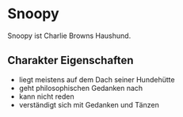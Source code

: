 # Snoopy
Snoopy ist Charlie Browns Haushund.

## Charakter Eigenschaften
* liegt meistens auf dem Dach seiner Hundehütte
* geht philosophischen Gedanken nach
* kann nicht reden
* verständigt sich mit Gedanken und Tänzen
